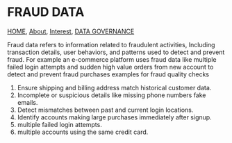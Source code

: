 # FRAUD DATA

<!-- TOC -->
[HOME](https://github.com/bathai420/interview_data_quality/tree/main), 
[About](https://github.com/bathai420/interview_data_quality/blob/main/About/README.md),
[Interest](https://github.com/bathai420/interview_data_quality/blob/main/Interest/README.md), 
[DATA GOVERNANCE](https://github.com/bathai420/interview_data_quality/blob/main/DataGovernance/README.md)

Fraud data refers to information related to fraudulent activities, Including transaction details, user behaviors, and patterns used to detect and prevent fraud.
For example an e-commerce platform uses fraud data like multiple failed login attempts and sudden high value orders from new account to detect and prevent fraud purchases
examples for fraud quality checks
1) Ensure shipping and billing address match historical customer data.
2) Incomplete or suspicious details like missing phone numbers fake emails.
3) Detect mismatches between past and current login locations.
4) Identify accounts making large purchases immediately after signup.
5) multiple failed login attempts.
6) multiple accounts using the same credit card.